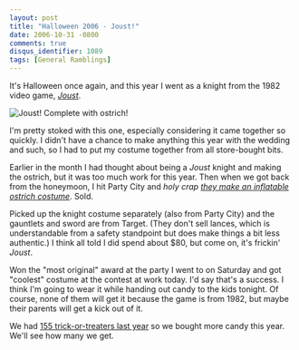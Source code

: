 ```yaml
---
layout: post
title: "Halloween 2006 - Joust!"
date: 2006-10-31 -0800
comments: true
disqus_identifier: 1089
tags: [General Ramblings]
---
```

It's Halloween once again, and this year I went as a knight from the
1982 video game,
[*Joust*](http://en.wikipedia.org/wiki/Joust_(arcade_game)).

 ![Joust! Complete with
ostrich!](https://hyqi8g.dm2302.livefilestore.com/y2phRVApgf3AsC0tObMJ4Zhr6iMB4BRZoD9aYPazoAOz4xjB3Qfmvy5AgGst0sriTjJN9dqfImQGYURM7ZhN4wqeYdl9bcHS_R4dvNtv2SfNZs/20061031joust.jpg?psid=1)

 I'm pretty stoked with this one, especially considering it came
together so quickly. I didn't have a chance to make anything this year
with the wedding and such, so I had to put my costume together from all
store-bought bits.

 Earlier in the month I had thought about being a *Joust* knight and
making the ostrich, but it was too much work for this year. Then when we
got back from the honeymoon, I hit Party City and *holy crap [they make
an inflatable ostrich
costume](http://www.gemmy.com/product.cfm?productId=24537&subCatId=144&parent=32)*.
Sold.

 Picked up the knight costume separately (also from Party City) and the
gauntlets and sword are from Target. (They don't sell lances, which is
understandable from a safety standpoint but does make things a bit less
authentic.) I think all told I did spend about $80, but come on, it's
frickin' *Joust*.

 Won the "most original" award at the party I went to on Saturday and
got "coolest" costume at the contest at work today. I'd say that's a
success. I think I'm going to wear it while handing out candy to the
kids tonight. Of course, none of them will get it because the game is
from 1982, but maybe their parents will get a kick out of it.

 We had [155 trick-or-treaters last
year](/archive/2005/11/01/155-trick-or-treaters.aspx) so we bought more
candy this year. We'll see how many we get.

